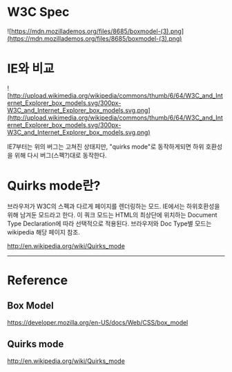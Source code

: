 # W3C Spec

![https://mdn.mozillademos.org/files/8685/boxmodel-(3).png](https://mdn.mozillademos.org/files/8685/boxmodel-(3).png)

# IE와 비교

![http://upload.wikimedia.org/wikipedia/commons/thumb/6/64/W3C_and_Internet_Explorer_box_models.svg/300px-W3C_and_Internet_Explorer_box_models.svg.png](http://upload.wikimedia.org/wikipedia/commons/thumb/6/64/W3C_and_Internet_Explorer_box_models.svg/300px-W3C_and_Internet_Explorer_box_models.svg.png)

IE7부터는 위의 버그는 고쳐진 상태지만, "quirks mode"로 동작하게되면 하위 호환성을 위해 다시 버그(스펙?)대로 동작한다.

# Quirks mode란?

브라우저가 W3C의 스펙과 다르게 페이지를 렌더링하는 모드. IE에서는 하위호환성을 위해 남겨둔 모드라고 한다. 이 쿼크 모드는 HTML의 최상단에 위치하는 Document Type Declaration에 따라 선택적으로 적용된다. 브라우저와 Doc Type별 모드는 wikipedia 해당 페이지 참조.

http://en.wikipedia.org/wiki/Quirks_mode

---


# Reference

## Box Model

https://developer.mozilla.org/en-US/docs/Web/CSS/box_model

## Quirks mode

http://en.wikipedia.org/wiki/Quirks_mode